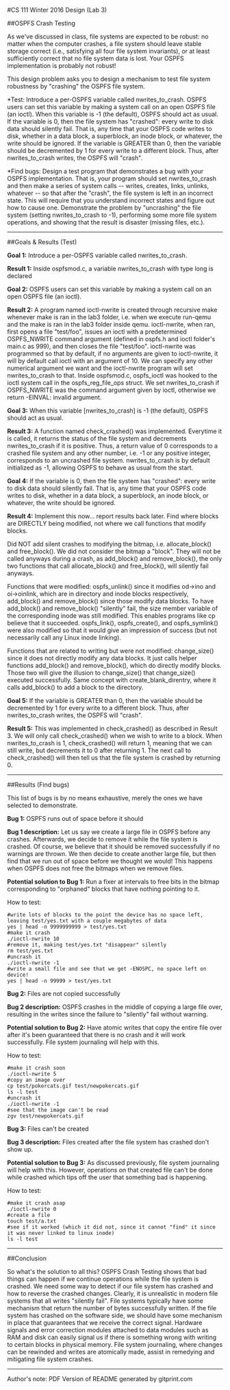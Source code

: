 #CS 111 Winter 2016 Design (Lab 3)

##OSPFS Crash Testing

As we've discussed in class, file systems are expected to be robust: no matter when the computer crashes, a file system should leave stable storage correct (i.e., satisfying all four file system invariants), or at least sufficiently correct that no file system data is lost. Your OSPFS implementation is probably not robust!

This design problem asks you to design a mechanism to test file system robustness by "crashing" the OSPFS file system.

   *Test: Introduce a per-OSPFS variable called nwrites_to_crash. OSPFS users can set this variable by making a system call on an open OSPFS file (an ioctl). When this variable is -1 (the default), OSPFS should act as usual. If the variable is 0, then the file system has "crashed": every write to disk data should silently fail. That is, any time that your OSPFS code writes to disk, whether in a data block, a superblock, an inode block, or whatever, the write should be ignored. If the variable is GREATER than 0, then the variable should be decremented by 1 for every write to a different block. Thus, after nwrites_to_crash writes, the OSPFS will "crash".

   *Find bugs: Design a test program that demonstrates a bug with your OSPFS implementation. That is, your program should set nwrites_to_crash and then make a series of system calls -- writes, creates, links, unlinks, whatever -- so that after the "crash", the file system is left in an incorrect state. This will require that you understand incorrect states and figure out how to cause one. Demonstrate the problem by "uncrashing" the file system (setting nwrites_to_crash to -1), performing some more file system operations, and showing that the result is disaster (missing files, etc.).

---

##Goals & Results (Test)

**Goal 1:** Introduce a per-OSPFS variable called nwrites_to_crash.

**Result 1:** Inside ospfsmod.c, a variable nwrites_to_crash with type long is declared


**Goal 2:** OSPFS users can set this variable by making a system call on an open OSPFS file (an ioctl).

**Result 2:** A program named ioctl-nwrite is created through recursive make whenever make is ran in the lab3 folder, i.e. when we execute run-qemu and the make is ran in the lab3 folder inside qemu. ioctl-nwrite, when ran, first opens a file "test/foo", issues an ioctl with a predetermined OSPFS_NWRITE command argument (defined in ospfs.h and ioctl folder's main.c as 999), and then closes the file "test/foo". ioctl-nwrite was programmed so that by default, if no arguments are given to ioctl-nwrite, it will by default call ioctl with an argument of 10. We can specify any other numerical argument we want and the ioctl-nwrite program will set nwrites_to_crash to that. Inside ospfsmod.c, ospfs_ioctl was hooked to the ioctl system call in the ospfs_reg_file_ops struct. We set nwrites_to_crash if OSPFS_NWRITE was the command argument given by ioctl, otherwise we return -EINVAL: invalid argument.


**Goal 3:** When this variable [nwrites_to_crash] is -1 (the default), OSPFS should act as usual. 

**Result 3:** A function named check_crashed() was implemented. Everytime it is called, it returns the status of the file system and decrements nwrites_to_crash if it is positive. Thus, a return value of 0 corresponds to a crashed file system and any other number, i.e. -1 or any positive integer, corresponds to an uncrashed file system. nwrites_to_crash is by default initialized as -1, allowing OSPFS to behave as usual from the start. 


**Goal 4:** If the variable is 0, then the file system has "crashed": every write to disk data should silently fail. That is, any time that your OSPFS code writes to disk, whether in a data block, a superblock, an inode block, or whatever, the write should be ignored.

**Result 4:** Implement this now... report results back later. Find where blocks are DIRECTLY being modified, not where we call functions that modify blocks.

Did NOT add silent crashes to modifying the bitmap, i.e. allocate_block() and free_block(). We did not consider the bitmap a "block". They will not be called anyways during a crash, as add_block() and remove_block(), the only two functions that call allocate_block() and free_block(), will silently fail anyways.

Functions that were modified: ospfs_unlink() since it modifies od->ino and oi->oinlink, which are in directory and inode blocks respectively, add_block() and remove_block() since those modify data blocks. To have add_block() and remove_block() "silently" fail, the size member variable of the corresponding inode was still modified. This enables programs like cp believe that it succeeded. ospfs_link(), ospfs_create(), and ospfs_symlink() were also modified so that it would give an impression of success (but not necessarily call any Linux inode linking).

Functions that are related to writing but were not modified: change_size() since it does not directly modify any data blocks. It just calls helper functions add_block() and remove_block(), which do directly modify blocks. Those two will give the illusion to change_size() that change_size() executed successfully. Same concept with create_blank_direntry, where it calls add_block() to add a block to the directory.


**Goal 5:** If the variable is GREATER than 0, then the variable should be decremented by 1 for every write to a different block. Thus, after nwrites_to_crash writes, the OSPFS will "crash".

**Result 5:** This was implemented in check_crashed() as described in Result 3. We will only call check_crashed() when we wish to write to a block. When nwrites_to_crash is 1, check_crashed() will return 1, meaning that we can still write, but decrements it to 0 after returning 1. The next call to check_crashed() will then tell us that the file system is crashed by returning 0.

---

##Results (Find bugs)

This list of bugs is by no means exhaustive, merely the ones we have selected to demonstrate.

**Bug 1:** OSPFS runs out of space before it should

**Bug 1 description:** Let us say we create a large file in OSPFS before any crashes. Afterwards, we decide to remove it while the file system is crashed. Of course, we believe that it should be removed successfully if no warnings are thrown. We then decide to create another large file, but then find that we run out of space before we thought we would! This happens when OSPFS does not free the bitmaps when we remove files.

**Potential solution to Bug 1:** Run a fixer at intervals to free bits in the bitmap corresponding to "orphaned" blocks that have nothing pointing to it.

How to test: 

	#write lots of blocks to the point the device has no space left, leaving test/yes.txt with a couple megabytes of data
	yes | head -n 9999999999 > test/yes.txt
	#make it crash
	./ioctl-nwrite 10
	#remove it, making test/yes.txt "disappear" silently
	rm test/yes.txt
	#uncrash it
	./ioctl-nwrite -1
	#write a small file and see that we get -ENOSPC, no space left on device!
	yes | head -n 99999 > test/yes.txt


**Bug 2:** Files are not copied successfully

**Bug 2 description:** OSPFS crashes in the middle of copying a large file over, resulting in the writes since the failure to "silently" fail without warning.

**Potential solution to Bug 2:** Have atomic writes that copy the entire file over after it's been guaranteed that there is no crash and it will work successfully. File system journaling will help with this.

How to test:

	#make it crash soon
	./ioctl-nwrite 5
	#copy an image over
	cp test/pokercats.gif test/newpokercats.gif
	ls -l test
	#uncrash it
	./ioctl-nwrite -1
	#see that the image can't be read
	zgv test/newpokercats.gif


**Bug 3:** Files can't be created

**Bug 3 description:** Files created after the file system has crashed don't show up.

**Potential solution to Bug 3:** As discussed previously, file system journaling will help with this. However, operations on that created file can't be done while crashed which tips off the user that something bad is happening.

How to test:

	#make it crash asap
	./ioctl-nwrite 0
	#create a file
	touch test/a.txt
	#see if it worked (which it did not, since it cannot "find" it since it was never linked to linux inode)
	ls -l test

---

##Conclusion

So what's the solution to all this? OSPFS Crash Testing shows that bad things can happen if we continue operations while the file system is crashed. We need some way to detect if our file system has crashed and how to reverse the crashed changes. Clearly, it is unrealistic in modern file systems that all writes "silently fail". File systems typically have some mechanism that return the number of bytes successfully written. If the file system has crashed on the software side, we should have some mechanism in place that guarantees that we receive the correct signal. Hardware signals and error correction modules attached to data modules such as RAM and disk can easily signal us if there is something wrong with writing to certain blocks in physical memory. File system journaling, where changes can be rewinded and writes are atomically made, assist in remedying and mitigating file system crashes.

---

Author's note: PDF Version of README generated by gitprint.com